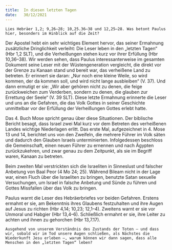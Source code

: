 ```yaml
---
title:  In diesen letzten Tagen
date:   30/12/2021
---
```


`Lies Hebräer 1,2; 9,26–28; 10,25.36–38 und 12,25–28. Was betont ­Paulus hier, besonders im Hinblick auf die Zeit?`

Der Apostel hebt ein sehr wichtiges Element hervor, das seiner Ermahnung zusätzliche Dringlichkeit verleiht: Die Leser leben in den „letzten Tagen“ (Hbr 1,2 SLT), und die Verheißungen stehen kurz vor ihrer Erfüllung (Hbr 10,36–38). Wir werden sehen, dass Paulus interessanterweise im gesamten Dokument seine Leser mit der Wüstengeneration vergleicht, die direkt vor der Grenze zu Kanaan stand und bereit war, das verheißene Land zu betreten. Er erinnert sie daran: „Nur noch eine kleine Weile, so wird kommen, der da kommen soll, und wird nicht lange ausbleiben“ (V. 37). Und dann ermutigt er sie: „Wir aber gehören nicht zu denen, die feige zurückweichen zum Verderben, sondern zu denen, die glauben zur Errettung der Seele“ (V. 39 SLT). Diese letzte Ermahnung erinnerte die Leser und uns an die Gefahren, die das Volk Gottes in seiner Geschichte unmittelbar vor der Erfüllung der Verheißungen Gottes erlebt hatte.

Das 4. Buch Mose spricht genau über diese Situationen. Der biblische Bericht besagt, dass Israel zwei Mal kurz vor dem Betreten des verheißenen Landes wichtige Niederlagen erlitt. Das erste Mal, aufgezeichnet in 4. Mose 13 und 14, berichtet uns von den Zweifeln, die mehrere Führer im Volk säten und dadurch den Glauben Israels unterminierten. Infolgedessen beschloss die Gemeinschaft, einen neuen Führer zu ernennen und nach Ägypten zurückzukehren, und zwar genau zu dem Zeitpunkt, als sie im Begriff waren, Kanaan zu betreten.

Beim zweiten Mal verstrickten sich die Israeliten in Sinneslust und falscher Anbetung von Baal Peor (4 Mo 24; 25). Während Bileam nicht in der Lage war, einen Fluch über die Israeliten zu bringen, benutzte Satan sexuelle Versuchungen, um Israel in falsche Anbetung und Sünde zu führen und Gottes Missfallen über das Volk zu bringen.

Paulus warnt die Leser des Hebräerbriefes vor beiden Gefahren. Erstens ermahnt er sie, am Bekenntnis ihres Glaubens festzuhalten und ihre Augen auf Jesus zu richten (Hbr 4,14; 10,23; 12,1–4). Zweitens warnt er sie vor Unmoral und Habgier (Hbr 13,4–6). Schließlich ermahnt er sie, ihre Leiter zu achten und ihnen zu gehorchen (Hbr 13,7.17).

`Ausgehend von unserem Verständnis des Zustands der Toten – und dass wir, sobald wir im Tod unsere Augen schließen, als Nächstes die Wiederkunft Jesu erleben –, warum können wir dann sagen, dass alle Menschen in den „letzten Tagen“ leben?`